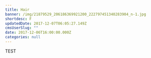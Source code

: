 ```yaml
---
title: Hair
banner: /img/21879529_206186369921200_222797451340283904_n-1.jpg
shortdesc: F
updatedDate: 2017-12-07T06:05:27.149Z
cmsUserSlug: ""
date: 2017-12-06T16:00:00.000Z
categories: null
---
```


TEST